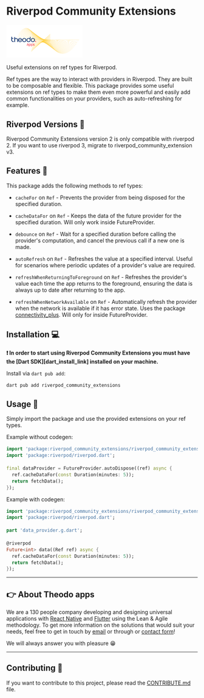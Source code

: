 # Riverpod Community Extensions

<p>
  <a href="https://apps.theodo.com">
  <img  alt="logo" src="https://raw.githubusercontent.com/bamlab/riverpod_community_extensions/main/doc/theodo_apps_white.png" width="200"/>
  </a>
  </br>
  <p>Useful extensions on ref types for Riverpod.</p>

  <p>Ref types are the way to interact with providers in Riverpod. They are built to be composable and flexible. This package provides some useful extensions on ref types to make them even more powerful and easily add common functionalities on your providers, such as auto-refreshing for example.</p>
</p>

## Riverpod Versions 🔖

Riverpod Community Extensions version 2 is only compatible with riverpod 2.
If you want to use riverpod 3, migrate to riverpod_community_extension v3.

## Features 🚀

This package adds the following methods to ref types:

- `cacheFor` on `Ref` - Prevents the provider from being disposed for the specified duration.

- `cacheDataFor` on `Ref` - Keeps the data of the future provider for the specified duration. Will only work inside FutureProvider.

- `debounce` on `Ref` - Wait for a specified duration before calling the provider's computation, and cancel the previous call if a new one is made.

- `autoRefresh` on `Ref` - Refreshes the value at a specified interval. Useful for scenarios where periodic updates of a provider's value are required.

- `refreshWhenReturningToForeground` on `Ref` - Refreshes the provider's value each time the app returns to the foreground, ensuring the data is always up to date after returning to the app.

- `refreshWhenNetworkAvailable` on `Ref` - Automatically refresh the provider when the network is available if it has error state. Uses the package [connectivity_plus](https://pub.dev/packages/connectivity_plus). Will only for inside FutureProvider.

## Installation 💻

**❗ In order to start using Riverpod Community Extensions you must have the [Dart SDK][dart_install_link] installed on your machine.**

Install via `dart pub add`:

```sh
dart pub add riverpod_community_extensions
```

## Usage 🎨

Simply import the package and use the provided extensions on your ref types.

Example without codegen:

```dart
import 'package:riverpod_community_extensions/riverpod_community_extensions.dart';
import 'package:riverpod/riverpod.dart';

final dataProvider = FutureProvider.autoDispose((ref) async {
  ref.cacheDataFor(const Duration(minutes: 5));
  return fetchData();
});

```

Example with codegen:

```dart
import 'package:riverpod_community_extensions/riverpod_community_extensions.dart';
import 'package:riverpod/riverpod.dart';

part 'data_provider.g.dart';

@riverpod
Future<int> data((Ref ref) async {
  ref.cacheDataFor(const Duration(minutes: 5));
  return fetchData();
});

```

---

## 👉 About Theodo apps

We are a 130 people company developing and designing universal applications with [React Native](https://apps.theodo.com/expertise/react-native) and [Flutter](https://apps.theodo.com/expertise/flutter) using the Lean & Agile methodology. To get more information on the solutions that would suit your needs, feel free to get in touch by [email](mailto://contact-apps@theodo.com) or through or [contact form](https://apps.theodo.com/contact)!

We will always answer you with pleasure 😁

---

## Contributing 🤝

If you want to contribute to this project, please read the [CONTRIBUTE.md](CONTRIBUTE.md) file.
